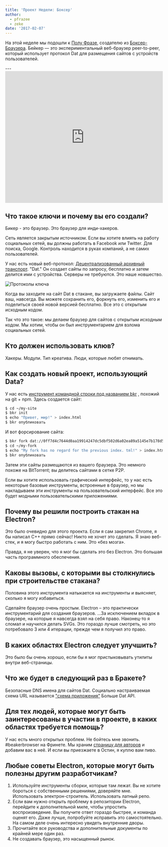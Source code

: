 ```yaml
---
title: 'Проект Недели: Боксер'
author:
  - pfrazee
  - zeke
date: '2017-02-07'
---
```


На этой неделе мы подошли к [Полу Фразе](http://pfrazee.github.io/), создателю из [Боксер-Браузера](https://beakerbrowser.com/). Бейкер — это экспериментальный веб-браузер peer-to-peer, который использует протокол Dat для размещения сайтов с устройств пользователей.

---<iframe width="100%" height="420" src="https://www.youtube.com/embed/Bem9nRpyPEs" frameborder="0" allowfullscreen mark="crwd-mark"></iframe>

## Что такое ключи и почему вы его создали?

Бикер - это браузер. Это браузер для инди-хакеров.

Сеть является закрытым источником. Если вы хотите влиять на работу социальных сетей, вы должны работать в Facebook или Twitter. Для поиска, Google. Контроль находится в руках компаний, а не самих пользователей.

У нас есть новый веб-протокол: [Децентрализованный архивный транспорт](https://datprotocol.com). "Dat." Он создает сайты по запросу, бесплатно и затем делится ими с устройства. Серверы не требуются. Это наше новшество.

![Протоколы ключа](https://cloud.githubusercontent.com/assets/2289/22560648/3defed5c-e92a-11e6-93f8-956cafafe3be.jpg)

Когда вы заходите на сайт Dat в стакане, вы загружаете файлы. Сайт ваш, навсегда. Вы можете сохранить его, форкнуть его, изменить его и поделиться своей новой версией бесплатно. Все это с открытым исходным кодом.

Так что это такое: мы делаем браузер для сайтов с открытым исходным кодом. Мы хотим, чтобы он был инструментарием для взлома социальных сетей.

## Кто должен использовать клюв?

Хакеры. Модули. Тип креатива. Люди, которые любят отнимать.

## Как создать новый проект, использующий Data?

У нас есть [инструмент командной строки под названием bkr](https://github.com/beakerbrowser/bkr) , похожий на git + npm. Здесь создается сайт:

```bash
$ cd ~/my-site
$ bkr init
$ echo "Привет, мир!" > index.html
$ bkr опубликовать
```

И вот форсирование сайта:

```bash
$ bkr fork dat://0ff7d4c7644d0aa19914247dc5dbf502d6a02ea89a5145e7b178d57db00504cd/ ~/my-fork
$ cd ~/my-fork
$ echo "My fork has no regard for the previous index. tml!" > index.html
$ bkr опубликовать
```

Затем эти сайты размещаются из вашего браузера. Это немного похоже на BitTorrent; вы делитесь сайтами в сетке P2P.

Если вы хотите использовать графический интерфейс, то у нас есть некоторые базовые инструменты, встроенные в браузер, но мы накладываем эти инструменты на пользовательский интерфейс. Все это будет модными пользовательскими приложениями.

## Почему вы решили построить стакан на Electron?

Это было очевидно для этого проекта. Если я сам закрепил Chrome, я бы написал C++ прямо сейчас! Никто не хочет это сделать. Я знаю веб-стек, и я могу быстро работать с ним. Это «без мозга».

Правда, я не уверен, что я мог бы сделать это без Electron. Это большая часть программного обеспечения.

## Каковы вызовы, с которыми вы столкнулись при строительстве стакана?

Половина этого инструмента натыкается на инструменты и выясняет, сколько я могу избавиться.

Сделайте браузер очень простым. Electron – это практически инструментарий для создания браузеров. ...За исключением вкладок в браузере, на которые я навсегда взял на себя право. Наконец-то я сломал и научился делать SVGs. Это гораздо лучше смотреть, но это потребовало 3 или 4 итерации, прежде чем я получил это право.

## В каких областях Electron следует улучшить?

Это было бы очень хорошо, если бы я мог пристыковывать утилиты внутри веб-страницы.

## Что же будет в следующий раз в Бракете?

Безопасные DNS имена для сайтов Dat. Социально настраиваемая схема URL называется ["схема приложения"](https://github.com/beakerbrowser/beaker/wiki/App-Scheme) Больше Dat API.

## Для тех людей, которые могут быть заинтересованы в участии в проекте, в каких областях требуется помощь?

У нас есть много открытых проблем. Не бойтесь мне звонить. #beakerbrowser на Фринете. Мы храним [страницу для авторов](https://beakerbrowser.com/docs/team.html) и добавим вас в неё. И если вы приезжаете в Остин, я куплю вам пиво.

## Любые советы Electron, которые могут быть полезны другим разработчикам?

1. Используйте инструменты сборки, которые там лежат. Вы не хотите бороться с собственными решениями, доверяйте мне. Использовать электрон-строитель. Использовать латный репо.
2. Если вам нужно открыть проблему в репозитории Electron, перейдите к дополнительной миле, чтобы упростить воспроизведение. Вы получите ответ гораздо быстрее, и команда оценят его. Даже лучше, попробуйте исправить это самостоятельно. На самом деле очень интересно увидеть внутренние дворы.
3. Прочитайте все руководства и дополнительные документы по крайней мере один раз.
4. Не создавать браузер, это насыщенный рынок.


